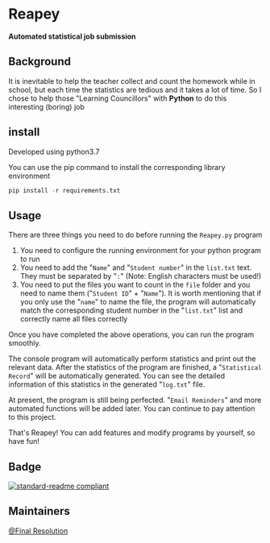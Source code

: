 # Reapey

**Automated statistical job submission**



## Background

It is inevitable to help the teacher collect and count the homework while in school, but each time the statistics are tedious and it takes a lot of time. So I chose to help those "Learning Councillors" with **Python** to do this interesting (boring) job



## install

Developed using python3.7

You can use the pip command to install the corresponding library environment

```python
pip install -r requirements.txt
```



## Usage

There are three things you need to do before running the `Reapey.py` program

1. You need to configure the running environment for your python program to run
2. You need to add the "`Name`" and "`Student number`" in the `list.txt` text. They must be separated by "`:`" (Note: English characters must be used!)
3. You need to put the files you want to count in the `file` folder and you need to name them ("`Student ID`" + "`Name`"). It is worth mentioning that if you only use the "`name`" to name the file, the program will automatically match the corresponding student number in the "`list.txt`" list and correctly name all files correctly

Once you have completed the above operations, you can run the program smoothly.

The console program will automatically perform statistics and print out the relevant data. After the statistics of the program are finished, a "`Statistical Record`" will be automatically generated. You can see the detailed information of this statistics in the generated "`log.txt`" file.



At present, the program is still being perfected.  "`Email Reminders`" and more automated functions will be added later. You can continue to pay attention to this project.

That's Reapey! You can add features and modify programs by yourself, so have fun!

## Badge

[![standard-readme compliant](https://img.shields.io/badge/readme%20style-standard-brightgreen.svg?style=flat-square)](https://github.com/RichardLitt/standard-readme)



## Maintainers

[@Final Resolution](https://github.com/Final-Resolution)











